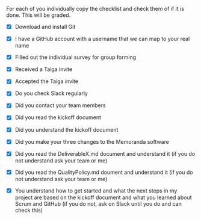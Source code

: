 For each of you individually copy the checklist and check them of if it is done. This will be graded.

<Vladyslav Shvets>
  
- [x] Download and install Git
  
- [x] I have a GitHub account with a username that we can map to your real name

- [x] Filled out the individual survey for group forming

- [x] Received a Taiga invite

- [x] Accepted the Taiga invite

- [x] Do you check Slack regularly

- [x] Did you contact your team members

- [x] Did you read the kickoff document

- [x] Did you understand the kickoff document

- [x] Did you make your three changes to the Memoranda software

- [x] Did you read the DeliverableX.md document and understand it (if you do not understand ask your team or me)

- [x] Did you read the QualityPolicy.md doument and understand it (if you do not understand ask your team or me)

- [x] You understand how to get started and what the next steps in my project are based on the kickoff document and what you learned about Scrum and GitHub (if you do not, ask on Slack until you do and can check this)
